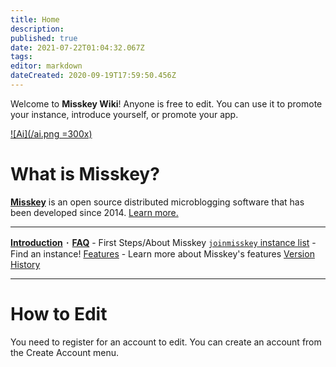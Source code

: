```yaml
---
title: Home
description: 
published: true
date: 2021-07-22T01:04:32.067Z
tags: 
editor: markdown
dateCreated: 2020-09-19T17:59:50.456Z
---
```


Welcome to **Misskey Wiki**! Anyone is free to edit.
You can use it to promote your instance, introduce yourself, or promote your app.

[![Ai](/ai.png =300x)](/en/ai/home)

# What is Misskey?

**[Misskey](/en/software/misskey)**  is an open source distributed microblogging software that has been developed since 2014. [Learn more.](/en/software/misskey)

---

[**Introduction**](/en/first) ･ [**FAQ**](/en/help/faq) - First Steps/About Misskey
[`joinmisskey` instance list](https://join.misskey.page/en/wiki/instances/) - Find an instance!
[Features](/en/features) - Learn more about Misskey's features
[Version History](/en/releases)

---

# How to Edit
You need to register for an account to edit. You can create an account from the Create Account menu.
